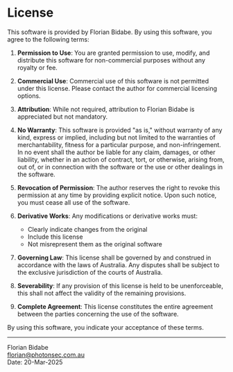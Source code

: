 # License
This software is provided by Florian Bidabe. By using this software, you agree to the following terms:

1. **Permission to Use**: You are granted permission to use, modify, and distribute this software for non-commercial purposes without any royalty or fee.

2. **Commercial Use**: Commercial use of this software is not permitted under this license. Please contact the author for commercial licensing options.

3. **Attribution**: While not required, attribution to Florian Bidabe is appreciated but not mandatory.

4. **No Warranty**: This software is provided "as is," without warranty of any kind, express or implied, including but not limited to the warranties of merchantability, fitness for a particular purpose, and non-infringement. In no event shall the author be liable for any claim, damages, or other liability, whether in an action of contract, tort, or otherwise, arising from, out of, or in connection with the software or the use or other dealings in the software.

5. **Revocation of Permission**: The author reserves the right to revoke this permission at any time by providing explicit notice. Upon such notice, you must cease all use of the software.

6. **Derivative Works**: Any modifications or derivative works must:
   - Clearly indicate changes from the original
   - Include this license
   - Not misrepresent them as the original software

7. **Governing Law**: This license shall be governed by and construed in accordance with the laws of Australia. Any disputes shall be subject to the exclusive jurisdiction of the courts of Australia.

8. **Severability**: If any provision of this license is held to be unenforceable, this shall not affect the validity of the remaining provisions.

9.  **Complete Agreement**: This license constitutes the entire agreement between the parties concerning the use of the software.

By using this software, you indicate your acceptance of these terms.

---
Florian Bidabe  
florian@photonsec.com.au  
Date: 20-Mar-2025